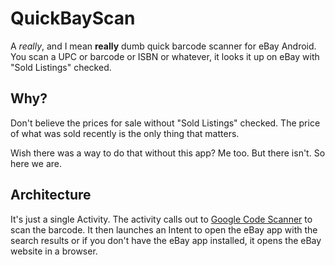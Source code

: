 # QuickBayScan

A _really_, and I mean **really** dumb quick barcode scanner for eBay Android. You scan a UPC or barcode or ISBN or whatever, it looks it up on eBay with "Sold Listings" checked.

## Why?

Don't believe the prices for sale without "Sold Listings" checked. The price of what was sold recently is the only thing that matters.

Wish there was a way to do that without this app? Me too. But there isn't. So here we are.

## Architecture

It's just a single Activity. The activity calls out to [Google Code Scanner][codescan] to scan the barcode. It then launches an Intent to open the eBay app with the search results or if you don't have the eBay app installed, it opens the eBay website in a browser.

[codescan]: https://developers.google.com/ml-kit/vision/barcode-scanning/code-scanner